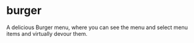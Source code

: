 # burger
A delicious Burger menu, where you can see the menu and select menu items and virtually devour them.


